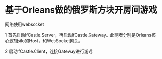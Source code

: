 # 基于Orleans做的俄罗斯方块开房间游戏
网络使用websocket

1 首先启动IfCastle.Server，再启动IfCastle.Gateway。此两者分别是Orleans核心逻辑silo的Host，和WebSocket网关。

2 启动IfCastle.Client，连接Gateway进行游戏